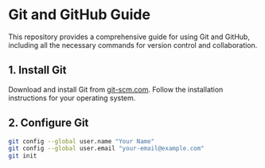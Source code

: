 # Git and GitHub Guide

This repository provides a comprehensive guide for using Git and GitHub, including all the necessary commands for version control and collaboration.

## 1. Install Git

Download and install Git from [git-scm.com](https://git-scm.com/). Follow the installation instructions for your operating system.

## 2. Configure Git

```sh
git config --global user.name "Your Name"
git config --global user.email "your-email@example.com"
git init
